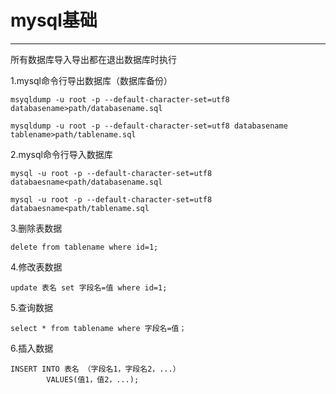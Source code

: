 # mysql基础

---

所有数据库导入导出都在退出数据库时执行

1.mysql命令行导出数据库（数据库备份）

```
msyqldump -u root -p --default-character-set=utf8 databasename>path/databasename.sql
```

```
mysqldump -u root -p --default-character-set=utf8 databasename tablename>path/tablename.sql
```

2.mysql命令行导入数据库

```
mysql -u root -p --default-character-set=utf8 databaesname<path/databasename.sql
```

```
mysql -u root -p --default-character-set=utf8 databaesname<path/tablename.sql
```

3.删除表数据

```
delete from tablename where id=1;
```

4.修改表数据

```
update 表名 set 字段名=值 where id=1;
```

5.查询数据

```
select * from tablename where 字段名=值；
```

6.插入数据

```
INSERT INTO 表名 （字段名1，字段名2，...）
        VALUES(值1，值2，...);
```
